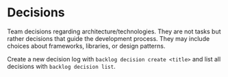 # Decisions

Team decisions regarding architecture/technologies.
They are not tasks but rather decisions that guide the development process.
They may include choices about frameworks, libraries, or design patterns.

Create a new decision log with `backlog decision create <title>` and list all decisions with `backlog decision list`.